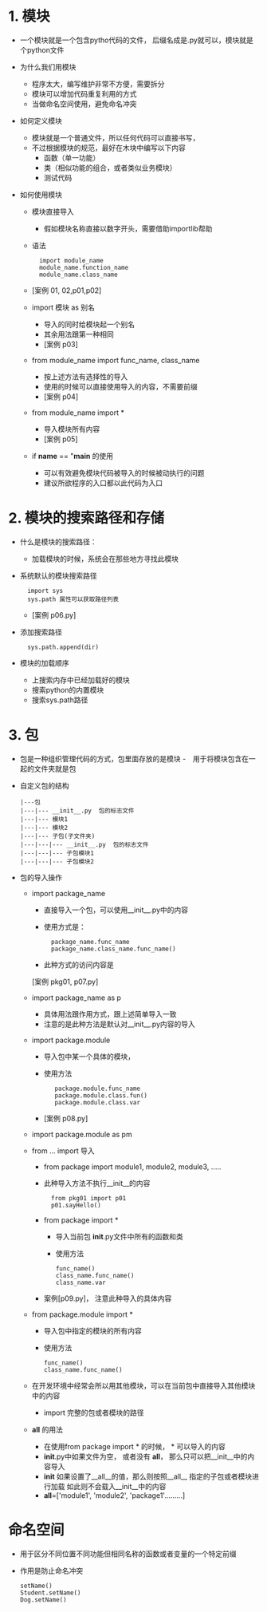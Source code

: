 # 1. 模块
- 一个模块就是一个包含pytho代码的文件， 后缀名成是.py就可以，模块就是个python文件
- 为什么我们用模块
    - 程序太大，编写维护非常不方便，需要拆分
    - 模块可以增加代码重复利用的方式
    - 当做命名空间使用，避免命名冲突
- 如何定义模块
    - 模块就是一个普通文件，所以任何代码可以直接书写，
    - 不过根据模块的规范，最好在木块中编写以下内容
        - 函数（单一功能）
        - 类（相似功能的组合，或者类似业务模块）
        - 测试代码

- 如何使用模块
    - 模块直接导入
        - 假如模块名称直接以数字开头，需要借助importlib帮助
    - 语法
    
            import module_name
            module_name.function_name
            module_name.class_name
    - [案例 01, 02,p01,p02]
    - import 模块 as 别名
        - 导入的同时给模块起一个别名
        - 其余用法跟第一种相同
        - [案例 p03]
    - from module_name import func_name, class_name
        - 按上述方法有选择性的导入
        - 使用的时候可以直接使用导入的内容，不需要前缀
        - [案例 p04]
    - from module_name import *
        - 导入模块所有内容
        - [案例 p05]
    - if __name__ == "__main__ 的使用
        - 可以有效避免模块代码被导入的时候被动执行的问题
        - 建议所欲程序的入口都以此代码为入口

# 2. 模块的搜索路径和存储
- 什么是模块的搜索路径：
    - 加载模块的时候，系统会在那些地方寻找此模块
- 系统默认的模块搜索路径

        import sys
        sys.path 属性可以获取路径列表
     - [案例 p06.py]
        
- 添加搜索路径

        sys.path.append(dir)

- 模块的加载顺序
    - 上搜索内存中已经加载好的模块
    - 搜索python的内置模块
    - 搜索sys.path路径
    
# 3. 包
- 包是一种组织管理代码的方式，包里面存放的是模块 -　用于将模块包含在一起的文件夹就是包
- 自定义包的结构

      |---包
      |---|--- __init__.py  包的标志文件
      |---|--- 模块1
      |---|--- 模块2
      |---|--- 子包(子文件夹)
      |---|---|--- __init__.py  包的标志文件
      |---|---|--- 子包模块1
      |---|---|--- 子包模块2
      
- 包的导入操作
    - import package_name
        - 直接导入一个包，可以使用__init__.py中的内容
        - 使用方式是：

                package_name.func_name
                package_name.class_name.func_name()

        - 此种方式的访问内容是

        [案例 pkg01, p07.py]

    - import package_name as p
        - 具体用法跟作用方式，跟上述简单导入一致
        - 注意的是此种方法是默认对__init__.py内容的导入

    - import package.module
        - 导入包中某一个具体的模块，
        - 使用方法

                 package.module.func_name
                 package.module.class.fun()
                 package.module.class.var

        - [案例 p08.py]
    - import package.module as pm

    - from ... import 导入
        - from package import module1, module2, module3, .....
        - 此种导入方法不执行__init__的内容

                from pkg01 import p01
                p01.sayHello()

        - from package import *
            - 导入当前包 __init__.py文件中所有的函数和类
            - 使用方法

                  func_name()
                  class_name.func_name()
                  class_name.var
                
        - 案例[p09.py]， 注意此种导入的具体内容
    - from package.module import *
        - 导入包中指定的模块的所有内容
        - 使用方法

              func_name()
              class_name.func_name()  

    - 在开发环境中经常会所以用其他模块，可以在当前包中直接导入其他模块中的内容
        - import 完整的包或者模块的路径
    - __all__ 的用法
        - 在使用from package import * 的时候， * 可以导入的内容
        - __init__.py中如果文件为空， 或者没有 __all__， 那么只可以把__init__中的内容导入
        - __init__ 如果设置了__all__的值，那么则按照__all__ 指定的子包或者模块进行加载 如此则不会载入__init__中的内容
        - __all__=['module1', 'module2', 'package1'.........]

# 命名空间
- 用于区分不同位置不同功能但相同名称的函数或者变量的一个特定前缀
- 作用是防止命名冲突

      setName()
      Student.setName()
      Dog.setName()









